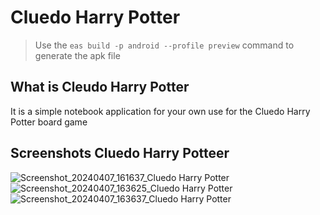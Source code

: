 # Cluedo Harry Potter


> Use the ` eas build -p android --profile preview ` command to generate the apk file


## What is Cleudo Harry Potter
It is a simple notebook application for your own use for the Cluedo Harry Potter board game


## Screenshots Cluedo Harry Potteer

![Screenshot_20240407_161637_Cluedo Harry Potter](https://github.com/Maciej90/Cluedo-Harry_Potter/assets/87086946/80ffca5c-d69b-4589-95cc-b7cf77771eac)
![Screenshot_20240407_163625_Cluedo Harry Potter](https://github.com/Maciej90/Cluedo-Harry_Potter/assets/87086946/e89e0629-cbcc-41e6-aeb1-f79e91dc459c)
![Screenshot_20240407_163637_Cluedo Harry Potter](https://github.com/Maciej90/Cluedo-Harry_Potter/assets/87086946/20132235-da7f-4169-8fb1-18c8d7206715)
